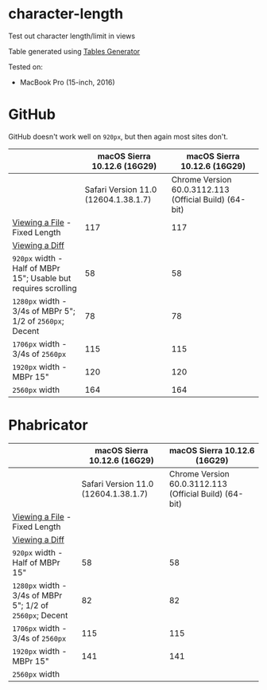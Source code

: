 # character-length
Test out character length/limit in views

Table generated using [Tables Generator](http://www.tablesgenerator.com/markdown_tables#)

Tested on:
- MacBook Pro (15-inch, 2016)
   
# GitHub

GitHub doesn't work well on `920px`, but then again most sites don't.

|                                                                                                               | macOS Sierra 10.12.6 (16G29)         | macOS Sierra 10.12.6 (16G29)                           |
|---------------------------------------------------------------------------------------------------------------|--------------------------------------|--------------------------------------------------------|
|                                                                                                               | Safari Version 11.0 (12604.1.38.1.7) | Chrome Version 60.0.3112.113 (Official Build) (64-bit) |
| [Viewing a File](https://github.com/aizatto/character-length/blob/master/characters.txt) - Fixed Length       |                                  117 |                                                    117 |
| [Viewing a Diff](https://github.com/aizatto/character-length/commit/bae8f00feda5b832aa6fe162460968d8eaf040a5) |                                      |                                                        |
| `920px` width - Half of MBPr 15"; Usable but requires scrolling                                               | 58                                   | 58                                                     |
| `1280px` width - 3/4s of MBPr 5"; 1/2 of `2560px`; Decent                                                     | 78                                   | 78                                                     |
| `1706px` width - 3/4s of `2560px`                                                                             | 115                                  | 115                                                    |
| `1920px` width - MBPr 15"                                                                                     | 120                                  | 120                                                    |
| `2560px` width                                                                                                | 164                                  | 164                                                    |

# Phabricator

|                                                                                                               | macOS Sierra 10.12.6 (16G29)         | macOS Sierra 10.12.6 (16G29)                           |
|---------------------------------------------------------------------------------------------------------------|--------------------------------------|--------------------------------------------------------|
|                                                                                                               | Safari Version 11.0 (12604.1.38.1.7) | Chrome Version 60.0.3112.113 (Official Build) (64-bit) |
| [Viewing a File](https://github.com/aizatto/character-length/blob/master/characters.txt) - Fixed Length       |                                      |                                                        |
| [Viewing a Diff](https://github.com/aizatto/character-length/commit/bae8f00feda5b832aa6fe162460968d8eaf040a5) |                                      |                                                        |
| `920px` width - Half of MBPr 15"                                                                              | 58                                   | 58                                                     |
| `1280px` width - 3/4s of MBPr 5"; 1/2 of `2560px`; Decent                                                     | 82                                   | 82                                                     |
| `1706px` width - 3/4s of `2560px`                                                                             | 115                                  | 115                                                    |
| `1920px` width - MBPr 15"                                                                                     | 141                                  | 141                                                    |
| `2560px` width                                                                                                |                                      |                                                        |
